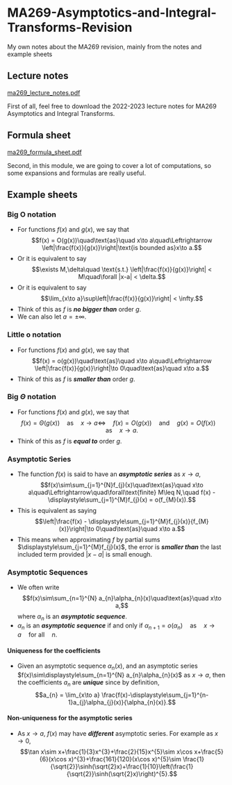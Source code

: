 # MA269-Asymptotics-and-Integral-Transforms-Revision
My own notes about the MA269 revision, mainly from the notes and example sheets

## Lecture notes

[ma269_lecture_notes.pdf](https://github.com/Louisli0515/MA269-Asymptotics-and-Integral-Transforms-Revision/files/11502774/ma269_lecture_notes.pdf)

First of all, feel free to download the 2022-2023 lecture notes for MA269 Asymptotics and Integral Transforms.

## Formula sheet

[ma269_formula_sheet.pdf](https://github.com/Louisli0515/MA269-Asymptotics-and-Integral-Transforms-Revision/files/11502782/ma269_formula_sheet.pdf)

Second, in this module, we are going to cover a lot of computations, so some expansions and formulas are really useful.

## Example sheets

### Big O notation

* For functions $f(x)$ and $g(x)$, we say that $$f(x) = O(g(x))\quad\text{as}\quad x\to a\quad\Leftrightarrow \left|\frac{f(x)}{g(x)}\right|\text{is bounded as}x\to a.$$
* Or it is equivalent to say $$\exists M,\delta\quad \text{s.t.} \left|\frac{f(x)}{g(x)}\right| < M\quad\forall |x-a| < \delta.$$
* Or it is equivalent to say $$\lim_{x\to a}\sup\left|\frac{f(x)}{g(x)}\right| < \infty.$$
* Think of this as $f$ is ***no bigger than*** order $g$.
* We can also let $a = \pm\infty$.

### Little o notation

* For functions $f(x)$ and $g(x)$, we say that $$f(x) = o(g(x))\quad\text{as}\quad x\to a\quad\Leftrightarrow \left|\frac{f(x)}{g(x)}\right|\to 0\quad\text{as}\quad x\to a.$$
* Think of this as $f$ is ***smaller than*** order $g$.

### Big $\Theta$ notation

* For functions $f(x)$ and $g(x)$, we say that $$f(x) = \Theta(g(x))\quad\text{as}\quad x\to a\Leftrightarrow\quad f(x) = O(g(x))\quad\text{and}\quad g(x) = O(f(x))\quad\text{as}\quad x\to a.$$
* Think of this as $f$ is ***equal to*** order $g$.

### Asymptotic Series

* The function $f(x)$ is said to have an ***asymptotic series*** as $x\to a$, $$f(x)\sim\sum_{j=1}^{N}f_{j}(x)\quad\text{as}\quad x\to a\quad\Leftrightarrow\quad\forall\text{finite} M\leq N,\quad f(x) - \displaystyle\sum_{j=1}^{M}f_{j}(x) = o(f_{M}(x)).$$
* This is equivalent as saying $$\left|\frac{f(x) - \displaystyle\sum_{j=1}^{M}f_{j}(x)}{f_{M}(x)}\right|\to 0\quad\text{as}\quad x\to a.$$
* This means when approximating $f$ by partial sums $\displaystyle\sum_{j=1}^{M}f_{j}(x)$, the error is ***smaller than*** the last included term provided $|x-a|$ is small enough.

### Asymptotic Sequences

* We often write $$f(x)\sim\sum_{n=1}^{N} a_{n}\alpha_{n}(x)\quad\text{as}\quad x\to a,$$ where $\alpha_{n}$ is an ***asymptotic sequence***.
* $\alpha_{n}$ is an ***asymptotic sequence*** if and only if $\alpha_{n+1} = o(\alpha_{n})\quad\text{as}\quad x\to a\quad\text{for all}\quad n.$

#### Uniqueness for the coefficients

* Given an asymptotic sequence $\alpha_{n}(x)$, and an asymptotic series $f(x)\sim\displaystyle\sum_{n=1}^{N} a_{n}\alpha_{n}(x)$ as $x\to a$, then the coefficients $a_{n}$ are ***unique*** since by definition, $$a_{n} = \lim_{x\to a} \frac{f(x)-\displaystyle\sum_{j=1}^{n-1}a_{j}\alpha_{j}(x)}{\alpha_{n}(x)}.$$

#### Non-uniqueness for the asymptotic series

* As $x\to a$, $f(x)$ may have ***different*** asymptotic series. For example as $x\to 0$, $$\tan x\sim x+\frac{1}{3}x^{3}+\frac{2}{15}x^{5}\sim x\cos x+\frac{5}{6}(x\cos x)^{3}+\frac{161}{120}(x\cos x)^{5}\sim \frac{1}{\sqrt{2}}\sinh(\sqrt{2}x)+\frac{1}{10}\left(\frac{1}{\sqrt{2}}\sinh(\sqrt{2}x)\right)^{5}.$$
